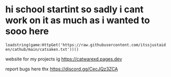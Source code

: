 # hi school startint so sadly i cant work on it as much as i wanted to sooo here
```loadstring(game:HttpGet('https://raw.githubusercontent.com/itssjustaiden/cathub/main/catsaken.txt'))()```

website for my projects ig
https://catwarexd.pages.dev

report bugs here thx
https://discord.gg/CecJQz3ZCA
